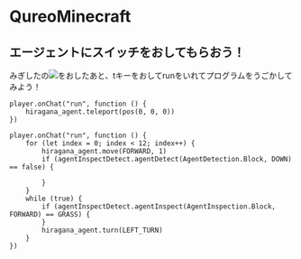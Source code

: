 # QureoMinecraft

## エージェントにスイッチをおしてもらおう！

みぎしたの![](https://raw.githubusercontent.com/camp-minecraft/TechkidsCampTutorial/master/images/playbutton.png)をおしたあと、tキーをおしてrunをいれてプログラムをうごかしてみよう！

```template
player.onChat("run", function () {
    hiragana_agent.teleport(pos(0, 0, 0))
})

```

```ghost
player.onChat("run", function () {
    for (let index = 0; index < 12; index++) {
        hiragana_agent.move(FORWARD, 1)
        if (agentInspectDetect.agentDetect(AgentDetection.Block, DOWN) == false) {
           
        }
    }
    while (true) {
        if (agentInspectDetect.agentInspect(AgentInspection.Block, FORWARD) == GRASS) {
        }
        hiragana_agent.turn(LEFT_TURN)
    }
})

```